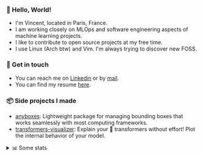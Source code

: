 ### 👋 Hello, World!

- I'm Vincent, located in Paris, France.
- I am working closely on MLOps and software engineering aspects of machine learning projects.
- I like to contribute to open source projects at my free time.
- I use Linux (Arch btw) and Vim. I'm always trying to discover new FOSS.

### 🔗 Get in touch

- You can reach me on [Linkedin](https://www.linkedin.com/in/vincent-duchauffour-3a9641155/) or by [mail](mailto:vincent.duchauffour@proton.me).
- You can find my resume [here](https://raw.githubusercontent.com/VDuchauffour/resume/main/resume.pdf).

### 📦 Side projects I made

- [anyboxes](https://github.com/VDuchauffour/anyboxes): Lightweight package for managing bounding boxes that works seamlessly with most computing frameworks.
- [transformers-visualizer](https://github.com/VDuchauffour/transformers-visualizer): Explain your 🤗 transformers without effort! Plot the internal behavior of your model. 

<details><summary>📊 Some stats</summary>  
  
<p align="center">
  <img alt="VDuchauffour's github stats" src="https://github-readme-stats.vercel.app/api?username=VDuchauffour&include_all_commits=true&show_icons=true&theme=react"/>
  <br />
  <img alt="VDuchauffour's streak stats" src="https://streak-stats.demolab.com?user=VDuchauffour&theme=react"/>
  <br />
  <img alt="VDuchauffour's language stats" src="https://github-readme-stats.vercel.app/api/top-langs/?username=VDuchauffour&count_private=true&include_all_commits=true&show_icons=true&layout=compact&theme=react"/>
  <!--   <br />
  <img alt="VDuchauffour's Wakatime stats" src="https://github-readme-stats.vercel.app/api/wakatime?username=VDuchauffour&theme=react"/> -->
</p>

#### 🧭 Wakatime stats
<!--START_SECTION:waka-->
![Code Time](http://img.shields.io/badge/Code%20Time-1%2C970%20hrs%2023%20mins-blue)

![Lines of code](https://img.shields.io/badge/From%20Hello%20World%20I%27ve%20Written-4.8%20million%20lines%20of%20code-blue)

**🐱 My GitHub Data** 

> 📦 981.7 kB Used in GitHub's Storage 
 > 
> 🏆 655 Contributions in the Year 2024
 > 
> 🚫 Not Opted to Hire
 > 
> 📜 9 Public Repositories 
 > 
> 🔑 2 Private Repositories 
 > 
**I'm an Early 🐤** 

```text
🌞 Morning                401 commits         ██░░░░░░░░░░░░░░░░░░░░░░░   08.28 % 
🌆 Daytime                2670 commits        ██████████████░░░░░░░░░░░   55.14 % 
🌃 Evening                1376 commits        ███████░░░░░░░░░░░░░░░░░░   28.42 % 
🌙 Night                  395 commits         ██░░░░░░░░░░░░░░░░░░░░░░░   08.16 % 
```
📅 **I'm Most Productive on Monday** 

```text
Monday                   1091 commits        ██████░░░░░░░░░░░░░░░░░░░   22.53 % 
Tuesday                  869 commits         ████░░░░░░░░░░░░░░░░░░░░░   17.95 % 
Wednesday                797 commits         ████░░░░░░░░░░░░░░░░░░░░░   16.46 % 
Thursday                 919 commits         █████░░░░░░░░░░░░░░░░░░░░   18.98 % 
Friday                   766 commits         ████░░░░░░░░░░░░░░░░░░░░░   15.82 % 
Saturday                 105 commits         █░░░░░░░░░░░░░░░░░░░░░░░░   02.17 % 
Sunday                   295 commits         ██░░░░░░░░░░░░░░░░░░░░░░░   06.09 % 
```


📊 **This Week I Spent My Time On** 

```text
💬 Programming Languages: 
Python                   14 hrs 45 mins      ███████████████████░░░░░░   77.57 % 
YAML                     1 hr 45 mins        ██░░░░░░░░░░░░░░░░░░░░░░░   09.28 % 
SQL                      1 hr 3 mins         █░░░░░░░░░░░░░░░░░░░░░░░░   05.52 % 
Bash                     43 mins             █░░░░░░░░░░░░░░░░░░░░░░░░   03.79 % 
JSON                     12 mins             ░░░░░░░░░░░░░░░░░░░░░░░░░   01.11 % 
```


 Last Updated on 15/06/2024 00:40:31 UTC
<!--END_SECTION:waka-->
</details>
